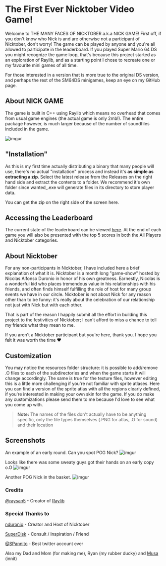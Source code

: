 # The First Ever Nicktober Video Game!

Welcome to THE MANY FACES OF NICKTOBER a.k.a NICK GAME! First off, if you don't know who Nick is and are otherwise not a participant of Nicktober, don't worry! The game can be played by anyone and you're all allowed to participate in the leaderboard. If you played Super Mario 64 DS you might recognize the game loop, that's because this project started as an exploration of Raylib, and as a starting point I chose to recreate one or my favourite mini games of all time.

For those interested in a version that is more true to the original DS version, and perhaps the rest of the SM64DS minigames, keep an eye on my GitHub page.

## About NICK GAME

The game is built in C++ using Raylib which means no overhead that comes from usual game engines (the actual game is only 2mb!). The entire package however, is much larger because of the number of soundfiles included in the game. 

![imgur](https://i.imgur.com/eAe0XMc.png?1)

## "Installation"

As this is my first time actually distributing a binary that many people will use, there's no actual "installation" process and instead it's **as simple as extracting a zip**. Select the latest release from the Releases on the right hand side and extract the contents to a folder. We recommend it's own folder since wanted_.exe will generate files in its directory to store player data.

You can get the zip on the right side of the screen here.

## Accessing the Leaderboard

The current state of the leaderboard can be viewed [here](http://hamel111.myweb.cs.uwindsor.ca/sm64games/wanted/leaderboard.php). At the end of each game you will also be presented with the top 5 scores in both the All Players and Nicktober categories.

## About Nicktober

For any non-participants in Nicktober, I have included here a brief explanation of what it is. Nicktober is a month long "game-show" hosted by Nicolas Alfonso Duronio in honor of his own greatness. Earnestly, Nicolas is a wonderful kid who places tremendous value in his relationships with his friends, and often finds himself fulfilling the role of host for many group events we have in our circle. Nicktober is not about Nick for any reason other than to be funny: it's really about the celebration of our relationship not just with Nick but with each other.

That is part of the reason I happily submit all the effort in building this project to the festivities of Nicktober; I can't afford to miss a chance to tell my friends what they mean to me.

If you aren't a Nicktober participant but you're here, thank you. I hope you felt it was worth the time ♥️

## Customization

You may notice the resources folder structure: it is possible to add/remove .O files to each of the subdirectories and when the game starts it will change accordingly. The same is true for the texture files, however editing this is a little more challenging if you're not familiar with sprite atlases. Here you can find a version of the sprite atlas with all the regions clearly defined, if you're interested in making your own skin for the game. If you do make any customizations please send them to me because I'd love to see what you come up with.

> **Note:** The names of the files don't actually have to be anything specific, only the file types themselves (.PNG for atlas, .O for sound) and their location

## Screenshots
An example of an early round. Can you spot POG Nick?
![imgur](https://i.imgur.com/Y5Ibnpr.png?1)

Looks like there was some sweaty guys got their hands on an early copy o.O
![imgur](https://i.imgur.com/chwFVT0.png?1)

Another POG Nick in the basket.
![imgur](https://i.imgur.com/9Or7LdA.png?1)

### Credits
[@raysan5](https://raysan5.itch.io/) - Creator of [Raylib](https://www.raylib.com/)

### Special Thanks to
[nduronio](http://www.twitch.tv/nduronio) - Creator and Host of Nicktober

[SuperDisk](https://github.com/superdisk) - Consult / Inspiration / Friend

[@SPannito](http://hamel111.myweb.cs.uwindsor.ca/sm64games/wanted/fuckyousimon.php) - Best twitter account ever

Also my Dad and Mom (for making me), Ryan (my rubber ducky) and [Musa](https://www.youtube.com/watch?v=DW3B_tXlj7Q) (innit)
